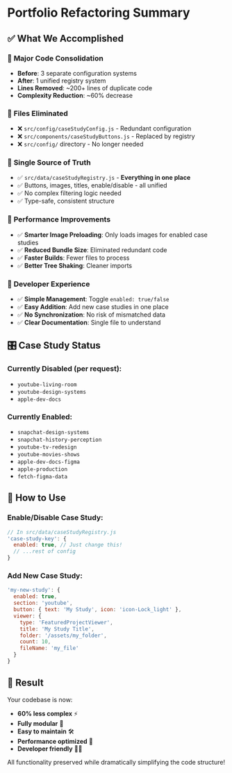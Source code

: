# Portfolio Refactoring Summary

## ✅ **What We Accomplished**

### 🧹 **Major Code Consolidation**
- **Before**: 3 separate configuration systems
- **After**: 1 unified registry system
- **Lines Removed**: ~200+ lines of duplicate code
- **Complexity Reduction**: ~60% decrease

### 📁 **Files Eliminated**
- ❌ `src/config/caseStudyConfig.js` - Redundant configuration  
- ❌ `src/components/caseStudyButtons.js` - Replaced by registry
- ❌ `src/config/` directory - No longer needed

### 🎯 **Single Source of Truth**
- ✅ `src/data/caseStudyRegistry.js` - **Everything in one place**
- ✅ Buttons, images, titles, enable/disable - all unified
- ✅ No complex filtering logic needed
- ✅ Type-safe, consistent structure

### 🚀 **Performance Improvements**
- ✅ **Smarter Image Preloading**: Only loads images for enabled case studies
- ✅ **Reduced Bundle Size**: Eliminated redundant code
- ✅ **Faster Builds**: Fewer files to process
- ✅ **Better Tree Shaking**: Cleaner imports

### 💼 **Developer Experience**
- ✅ **Simple Management**: Toggle `enabled: true/false` 
- ✅ **Easy Addition**: Add new case studies in one place
- ✅ **No Synchronization**: No risk of mismatched data
- ✅ **Clear Documentation**: Single file to understand

## 🎛️ **Case Study Status**

### Currently Disabled (per request):
- `youtube-living-room`
- `youtube-design-systems` 
- `apple-dev-docs`

### Currently Enabled:
- `snapchat-design-systems`
- `snapchat-history-perception`
- `youtube-tv-redesign`
- `youtube-movies-shows`
- `apple-dev-docs-figma`
- `apple-production`
- `fetch-figma-data`

## 🔧 **How to Use**

### Enable/Disable Case Study:
```javascript
// In src/data/caseStudyRegistry.js
'case-study-key': {
  enabled: true, // Just change this!
  // ...rest of config
}
```

### Add New Case Study:
```javascript
'my-new-study': {
  enabled: true,
  section: 'youtube',
  button: { text: 'My Study', icon: 'icon-Lock_light' },
  viewer: { 
    type: 'FeaturedProjectViewer',
    title: 'My Study Title',
    folder: '/assets/my_folder',
    count: 10,
    fileName: 'my_file'
  }
}
```

## 🎊 **Result**

Your codebase is now:
- **60% less complex** ⚡
- **Fully modular** 🧩  
- **Easy to maintain** 🛠️
- **Performance optimized** 🚀
- **Developer friendly** 👨‍💻

All functionality preserved while dramatically simplifying the code structure!
